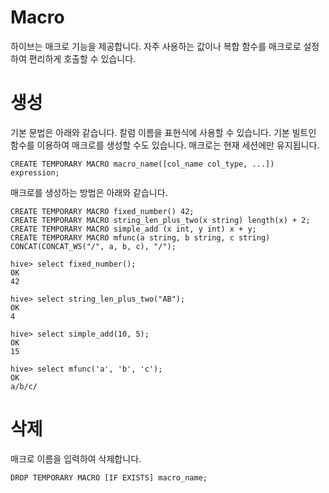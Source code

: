 # Macro

하이브는 매크로 기능을 제공합니다. 자주 사용하는 값이나 복합 함수를 매크로로 설정하여 편리하게 호출할 수 있습니다.
# 생성
기본 문법은 아래와 같습니다. 칼럼 이름을 표현식에 사용할 수 있습니다. 기본 빌트인 함수를 이용하여 매크로를 생성할 수도 있습니다. 매크로는 현재 세션에만 유지됩니다.
```
CREATE TEMPORARY MACRO macro_name([col_name col_type, ...]) expression;
```
매크로를 생성하는 방법은 아래와 같습니다.

```
CREATE TEMPORARY MACRO fixed_number() 42;
CREATE TEMPORARY MACRO string_len_plus_two(x string) length(x) + 2;
CREATE TEMPORARY MACRO simple_add (x int, y int) x + y;
CREATE TEMPORARY MACRO mfunc(a string, b string, c string) CONCAT(CONCAT_WS("/", a, b, c), "/");

hive> select fixed_number();
OK
42

hive> select string_len_plus_two("AB");
OK
4

hive> select simple_add(10, 5);
OK
15

hive> select mfunc('a', 'b', 'c');
OK
a/b/c/
```

# 삭제
매크로 이름을 입력하여 삭제합니다.
```
DROP TEMPORARY MACRO [IF EXISTS] macro_name;
```

